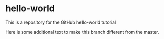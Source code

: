 # hello-world
This is a repository for the GitHub hello-world tutorial

Here is some additional text to make this branch different from the master.
